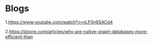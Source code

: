 # Blogs
1.https://www.youtube.com/watch?v=nLF0n9SACd4 	

2.https://dzone.com/articles/why-are-native-graph-databases-more-efficient-than
